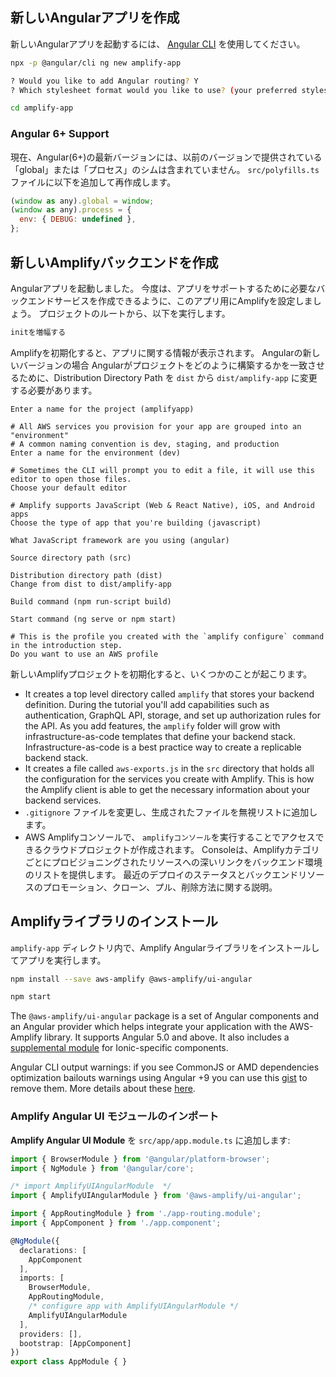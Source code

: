 ## 新しいAngularアプリを作成

新しいAngularアプリを起動するには、 [Angular CLI](https://github.com/angular/angular-cli) を使用してください。

```bash
npx -p @angular/cli ng new amplify-app

? Would you like to add Angular routing? Y
? Which stylesheet format would you like to use? (your preferred stylesheet provider)

cd amplify-app
```

### Angular 6+ Support

現在、Angular(6+)の最新バージョンには、以前のバージョンで提供されている「global」または「プロセス」のシムは含まれていません。 `src/polyfills.ts` ファイルに以下を追加して再作成します。

```javascript
(window as any).global = window;
(window as any).process = {
  env: { DEBUG: undefined },
};
```

## 新しいAmplifyバックエンドを作成

Angularアプリを起動しました。 今度は、アプリをサポートするために必要なバックエンドサービスを作成できるように、このアプリ用にAmplifyを設定しましょう。 プロジェクトのルートから、以下を実行します。

```bash
initを増幅する
```

Amplifyを初期化すると、アプリに関する情報が表示されます。 Angularの新しいバージョンの場合 Angularがプロジェクトをどのように構築するかを一致させるために、Distribution Directory Path を `dist` から `dist/amplify-app` に変更する必要があります。

```console
Enter a name for the project (amplifyapp)

# All AWS services you provision for your app are grouped into an "environment"
# A common naming convention is dev, staging, and production
Enter a name for the environment (dev)

# Sometimes the CLI will prompt you to edit a file, it will use this editor to open those files.
Choose your default editor

# Amplify supports JavaScript (Web & React Native), iOS, and Android apps
Choose the type of app that you're building (javascript)

What JavaScript framework are you using (angular)

Source directory path (src)

Distribution directory path (dist)
Change from dist to dist/amplify-app

Build command (npm run-script build)

Start command (ng serve or npm start)

# This is the profile you created with the `amplify configure` command in the introduction step.
Do you want to use an AWS profile
```

新しいAmplifyプロジェクトを初期化すると、いくつかのことが起こります。

- It creates a top level directory called `amplify` that stores your backend definition. During the tutorial you'll add capabilities such as authentication, GraphQL API, storage, and set up authorization rules for the API. As you add features, the `amplify` folder will grow with infrastructure-as-code templates that define your backend stack. Infrastructure-as-code is a best practice way to create a replicable backend stack.
- It creates a file called `aws-exports.js` in the `src` directory that holds all the configuration for the services you create with Amplify. This is how the Amplify client is able to get the necessary information about your backend services.
- `.gitignore` ファイルを変更し、生成されたファイルを無視リストに追加します。
- AWS Amplifyコンソールで、 `amplifyコンソール`を実行することでアクセスできるクラウドプロジェクトが作成されます。 Consoleは、Amplifyカテゴリごとにプロビジョニングされたリソースへの深いリンクをバックエンド環境のリストを提供します。 最近のデプロイのステータスとバックエンドリソースのプロモーション、クローン、プル、削除方法に関する説明。

## Amplifyライブラリのインストール

`amplify-app` ディレクトリ内で、Amplify Angularライブラリをインストールしてアプリを実行します。

```bash
npm install --save aws-amplify @aws-amplify/ui-angular

npm start
```

The `@aws-amplify/ui-angular` package is a set of Angular components and an Angular provider which helps integrate your application with the AWS-Amplify library.  It supports Angular 5.0 and above.  It also includes a [supplemental module](#ionic-4-components) for Ionic-specific components.

<amplify-callout>

Angular CLI output warnings: if you see CommonJS or AMD dependencies optimization bailouts warnings using Angular +9 you can use this [gist](https://gist.github.com/gsans/8982c126c4fef668c094ff288f04241b) to remove them. More details about these [here](https://angular.io/guide/build#configuring-commonjs-dependencies).

</amplify-callout>

### Amplify Angular UI モジュールのインポート

**Amplify Angular UI Module** を `src/app/app.module.ts` に追加します:

```ts
import { BrowserModule } from '@angular/platform-browser';
import { NgModule } from '@angular/core';

/* import AmplifyUIAngularModule  */
import { AmplifyUIAngularModule } from '@aws-amplify/ui-angular';

import { AppRoutingModule } from './app-routing.module';
import { AppComponent } from './app.component';

@NgModule({
  declarations: [
    AppComponent
  ],
  imports: [
    BrowserModule,
    AppRoutingModule,
    /* configure app with AmplifyUIAngularModule */
    AmplifyUIAngularModule
  ],
  providers: [],
  bootstrap: [AppComponent]
})
export class AppModule { }
```
